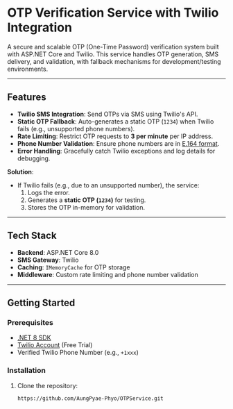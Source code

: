 # OTP Verification Service with Twilio Integration  

A secure and scalable OTP (One-Time Password) verification system built with ASP.NET Core and Twilio. This service handles OTP generation, SMS delivery, and validation, with fallback mechanisms for development/testing environments.  

---

## Features  
- **Twilio SMS Integration**: Send OTPs via SMS using Twilio's API.  
- **Static OTP Fallback**: Auto-generates a static OTP (`1234`) when Twilio fails (e.g., unsupported phone numbers).  
- **Rate Limiting**: Restrict OTP requests to **3 per minute** per IP address.  
- **Phone Number Validation**: Ensure phone numbers are in [E.164 format](https://en.wikipedia.org/wiki/E.164).  
- **Error Handling**: Gracefully catch Twilio exceptions and log details for debugging.  


**Solution**:  
- If Twilio fails (e.g., due to an unsupported number), the service:  
  1. Logs the error.  
  2. Generates a **static OTP (`1234`)** for testing.  
  3. Stores the OTP in-memory for validation.  

---

## Tech Stack  
- **Backend**: ASP.NET Core 8.0  
- **SMS Gateway**: Twilio  
- **Caching**: `IMemoryCache` for OTP storage  
- **Middleware**: Custom rate limiting and phone number validation  

---

## Getting Started  

### Prerequisites  
- [.NET 8 SDK](https://dotnet.microsoft.com/download)  
- [Twilio Account](https://www.twilio.com/try-twilio) (Free Trial)  
- Verified Twilio Phone Number (e.g., `+1xxx`)  

### Installation  
1. Clone the repository:  
   ```bash  
   https://github.com/AungPyae-Phyo/OTPService.git
